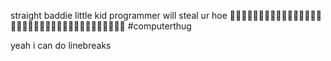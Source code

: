 straight baddie little kid programmer
will steal ur hoe
🥴🥴🥴🥴😎😎😎😎🐄🐄🐄🦝🦝🦝🦙🦙🦙🦙😁🤣😉😉😋😍😋🥲🥰🥰😘😘😗😆😆😘😘😙
#computerthug  

yeah i can do linebreaks
